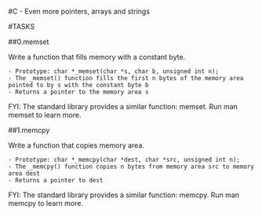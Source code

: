 #C - Even more pointers, arrays and strings

#TASKS

##0.memset

Write a function that fills memory with a constant byte.

    - Prototype: char *_memset(char *s, char b, unsigned int n);
    - The _memset() function fills the first n bytes of the memory area pointed to by s with the constant byte b
    - Returns a pointer to the memory area s

FYI: The standard library provides a similar function: memset. Run man memset to learn more.

##1.memcpy

Write a function that copies memory area.

    - Prototype: char *_memcpy(char *dest, char *src, unsigned int n);
    - The _memcpy() function copies n bytes from memory area src to memory area dest
    - Returns a pointer to dest

FYI: The standard library provides a similar function: memcpy. Run man memcpy to learn more.
